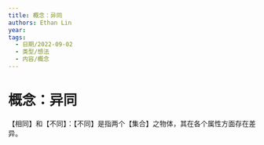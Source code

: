 ```yaml
---
title: 概念：异同
authors: Ethan Lin
year:
tags:
  - 日期/2022-09-02 
  - 类型/想法 
  - 内容/概念 
---
```



# 概念：异同







【相同】和【不同】：【不同】是指两个【集合】之物体，其在各个属性方面存在差异。